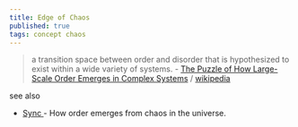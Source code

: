 ```yaml
---
title: Edge of Chaos
published: true
tags: concept chaos
---
```

>  a transition space between order and disorder that is hypothesized to exist within a wide variety of systems. - [The Puzzle of How Large-Scale Order Emerges in Complex Systems](https://news.ycombinator.com/item?id=41036506) / [wikipedia](https://en.wikipedia.org/wiki/Edge_of_chaos)

see also
- [Sync ](https://www.amazon.com/Sync-Order-Emerges-Universe-Nature/dp/0786887214) - How order emerges from chaos in the universe.
